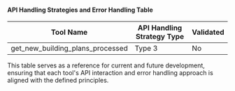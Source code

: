 #### API Handling Strategies and Error Handling Table
| Tool Name                       | API Handling Strategy Type                          | Validated |
|---------------------------------|----------------------------------------------------|-----------|
| get_new_building_plans_processed | Type 3 | No        |

This table serves as a reference for current and future development, ensuring that each tool's API interaction and error handling approach is aligned with the defined principles.
